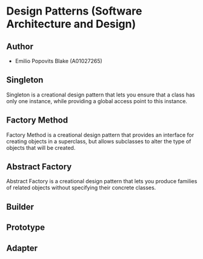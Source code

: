 # Design Patterns (Software Architecture and Design)

## Author
* Emilio Popovits Blake (A01027265)

## Singleton
Singleton is a creational design pattern that lets you ensure that a class has only one instance, while providing a global access point to this instance.

## Factory Method
Factory Method is a creational design pattern that provides an interface for creating objects in a superclass, but allows subclasses to alter the type of objects that will be created.

## Abstract Factory
Abstract Factory is a creational design pattern that lets you produce families of related objects without specifying their concrete classes.

## Builder

## Prototype

## Adapter